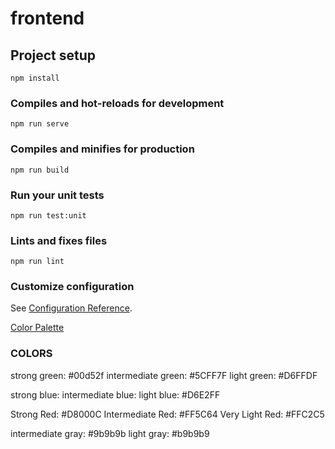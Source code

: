 # frontend

## Project setup
```
npm install
```

### Compiles and hot-reloads for development
```
npm run serve
```

### Compiles and minifies for production
```
npm run build
```

### Run your unit tests
```
npm run test:unit
```

### Lints and fixes files
```
npm run lint
```

### Customize configuration
See [Configuration Reference](https://cli.vuejs.org/config/).

[Color Palette](https://coolors.co/9be564-f5b700-39a9db-ff9f1c-f7fff7)


### COLORS

strong green: #00d52f
intermediate green: #5CFF7F
light green: #D6FFDF

strong blue: 
intermediate blue: 
light blue: #D6E2FF

Strong Red: #D8000C
Intermediate Red: #FF5C64
Very Light Red: #FFC2C5

intermediate gray: #9b9b9b
light gray: #b9b9b9
